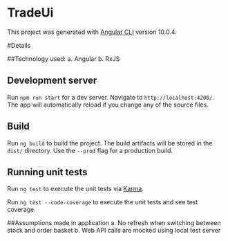 # TradeUi

This project was generated with [Angular CLI](https://github.com/angular/angular-cli) version 10.0.4.

#Details

##Technology used:
a. Angular
b. RxJS


## Development server

Run `npm run start` for a dev server. Navigate to `http://localhost:4200/`. The app will automatically reload if you change any of the source files.

## Build

Run `ng build` to build the project. The build artifacts will be stored in the `dist/` directory. Use the `--prod` flag for a production build.

## Running unit tests

Run `ng test` to execute the unit tests via [Karma](https://karma-runner.github.io).

Run `ng test --code-coverage` to execute the unit tests and see test coverage.

##Assumptions made in application
a. No refresh when switching between stock and order basket
b. Web API calls are mocked using local test server